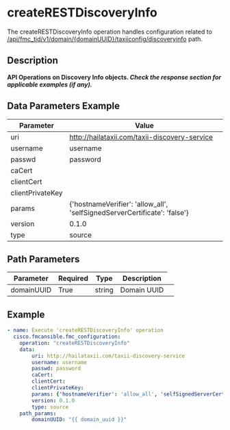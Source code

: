 # createRESTDiscoveryInfo

The createRESTDiscoveryInfo operation handles configuration related to [/api/fmc_tid/v1/domain/{domainUUID}/taxiiconfig/discoveryinfo](/paths//api/fmc_tid/v1/domain/{domain_uuid}/taxiiconfig/discoveryinfo.md) path.&nbsp;
## Description
**API Operations on Discovery Info objects. _Check the response section for applicable examples (if any)._**

## Data Parameters Example
| Parameter | Value |
| --------- | -------- |
| uri | http://hailataxii.com/taxii-discovery-service |
| username | username |
| passwd | password |
| caCert |  |
| clientCert |  |
| clientPrivateKey |  |
| params | {'hostnameVerifier': 'allow_all', 'selfSignedServerCertificate': 'false'} |
| version | 0.1.0 |
| type | source |

## Path Parameters
| Parameter | Required | Type | Description |
| --------- | -------- | ---- | ----------- |
| domainUUID | True | string <td colspan=3> Domain UUID |

## Example
```yaml
- name: Execute 'createRESTDiscoveryInfo' operation
  cisco.fmcansible.fmc_configuration:
    operation: "createRESTDiscoveryInfo"
    data:
        uri: http://hailataxii.com/taxii-discovery-service
        username: username
        passwd: password
        caCert: 
        clientCert: 
        clientPrivateKey: 
        params: {'hostnameVerifier': 'allow_all', 'selfSignedServerCertificate': 'false'}
        version: 0.1.0
        type: source
    path_params:
        domainUUID: "{{ domain_uuid }}"

```